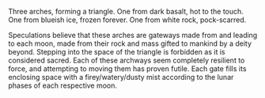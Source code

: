 ---
---

Three arches, forming a triangle. 
One from dark basalt, hot to the touch.
One from blueish ice, frozen forever.
One from white rock, pock-scarred. 

Speculations believe that these arches are gateways made from and leading to each moon, made from their rock and mass gifted to mankind by a deity beyond. 
Stepping into the space of the triangle is forbidden as it is considered sacred. 
Each of these archways seem completely resilient to force, and attempting to moving them has proven futile. 
Each gate fills its enclosing space with a firey/watery/dusty mist according to the lunar phases of each respective moon.
